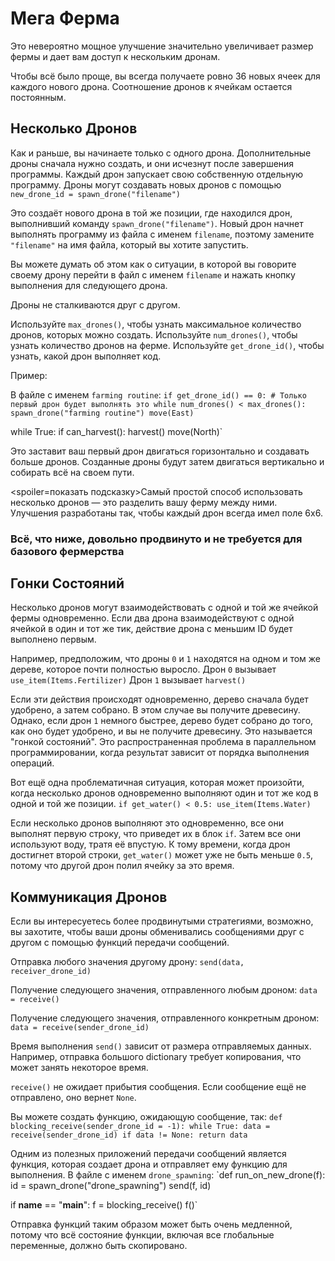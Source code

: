 # Мега Ферма
Это невероятно мощное улучшение значительно увеличивает размер фермы и дает вам доступ к нескольким дронам.

Чтобы всё было проще, вы всегда получаете ровно 36 новых ячеек для каждого нового дрона. Соотношение дронов к ячейкам остается постоянным.

## Несколько Дронов
Как и раньше, вы начинаете только с одного дрона. Дополнительные дроны сначала нужно создать, и они исчезнут после завершения программы.
Каждый дрон запускает свою собственную отдельную программу. Дроны могут создавать новых дронов с помощью
`new_drone_id = spawn_drone("filename")`

Это создаёт нового дрона в той же позиции, где находился дрон, выполнивший команду `spawn_drone("filename")`. Новый дрон начнет выполнять программу из файла с именем `filename`, поэтому замените `"filename"` на имя файла, который вы хотите запустить.

Вы можете думать об этом как о ситуации, в которой вы говорите своему дрону перейти в файл с именем `filename` и нажать кнопку выполнения для следующего дрона.

Дроны не сталкиваются друг с другом.

Используйте `max_drones()`, чтобы узнать максимальное количество дронов, которых можно создать.
Используйте `num_drones()`, чтобы узнать количество дронов на ферме.
Используйте `get_drone_id()`, чтобы узнать, какой дрон выполняет код.

Пример:

В файле с именем `farming routine`:
`if get_drone_id() == 0:
    # Только первый дрон будет выполнять это
    while num_drones() < max_drones():
        spawn_drone("farming routine")
        move(East)`

while True:
    if can_harvest():
        harvest()
    move(North)`

Это заставит ваш первый дрон двигаться горизонтально и создавать больше дронов. Созданные дроны будут затем двигаться вертикально и собирать всё на своем пути.

<spoiler=показать подсказку>Самый простой способ использовать несколько дронов — это разделить вашу ферму между ними. Улучшения разработаны так, чтобы каждый дрон всегда имел поле 6x6.
</spoiler>

### Всё, что ниже, довольно продвинуто и не требуется для базового фермерства

## Гонки Состояний
Несколько дронов могут взаимодействовать с одной и той же ячейкой фермы одновременно. Если два дрона взаимодействуют с одной ячейкой в один и тот же тик, действие дрона с меньшим ID будет выполнено первым.

Например, предположим, что дроны `0` и `1` находятся на одном и том же дереве, которое почти полностью выросло.
Дрон `0` вызывает
`use_item(Items.Fertilizer)`
Дрон `1` вызывает
`harvest()`

Если эти действия происходят одновременно, дерево сначала будет удобрено, а затем собрано. В этом случае вы получите древесину. Однако, если дрон `1` немного быстрее, дерево будет собрано до того, как оно будет удобрено, и вы не получите древесину.
Это называется "гонкой состояний". Это распространенная проблема в параллельном программировании, когда результат зависит от порядка выполнения операций.

Вот ещё одна проблематичная ситуация, которая может произойти, когда несколько дронов одновременно выполняют один и тот же код в одной и той же позиции.
`if get_water() < 0.5:
    use_item(Items.Water)`

Если несколько дронов выполняют это одновременно, все они выполнят первую строку, что приведет их в блок `if`. Затем все они используют воду, тратя её впустую.
К тому времени, когда дрон достигнет второй строки, `get_water()` может уже не быть меньше `0.5`, потому что другой дрон полил ячейку за это время.

## Коммуникация Дронов
Если вы интересуетесь более продвинутыми стратегиями, возможно, вы захотите, чтобы ваши дроны обменивались сообщениями друг с другом с помощью функций передачи сообщений.

Отправка любого значения другому дрону:
`send(data, receiver_drone_id)`

Получение следующего значения, отправленного любым дроном:
`data = receive()`

Получение следующего значения, отправленного конкретным дроном:
`data = receive(sender_drone_id)`

Время выполнения `send()` зависит от размера отправляемых данных. Например, отправка большого dictionary требует копирования, что может занять некоторое время.

`receive()` не ожидает прибытия сообщения. Если сообщение ещё не отправлено, оно вернет `None`.

Вы можете создать функцию, ожидающую сообщение, так:
`def blocking_receive(sender_drone_id = -1):
    while True:
        data = receive(sender_drone_id)
        if data != None:
            return data`

Одним из полезных приложений передачи сообщений является функция, которая создает дрона и отправляет ему функцию для выполнения.
В файле с именем `drone_spawning`:
`def run_on_new_drone(f):
    id = spawn_drone("drone_spawning")
    send(f, id)

if __name__ == "__main__":
    f = blocking_receive()
    f()`

Отправка функций таким образом может быть очень медленной, потому что всё состояние функции, включая все глобальные переменные, должно быть скопировано.